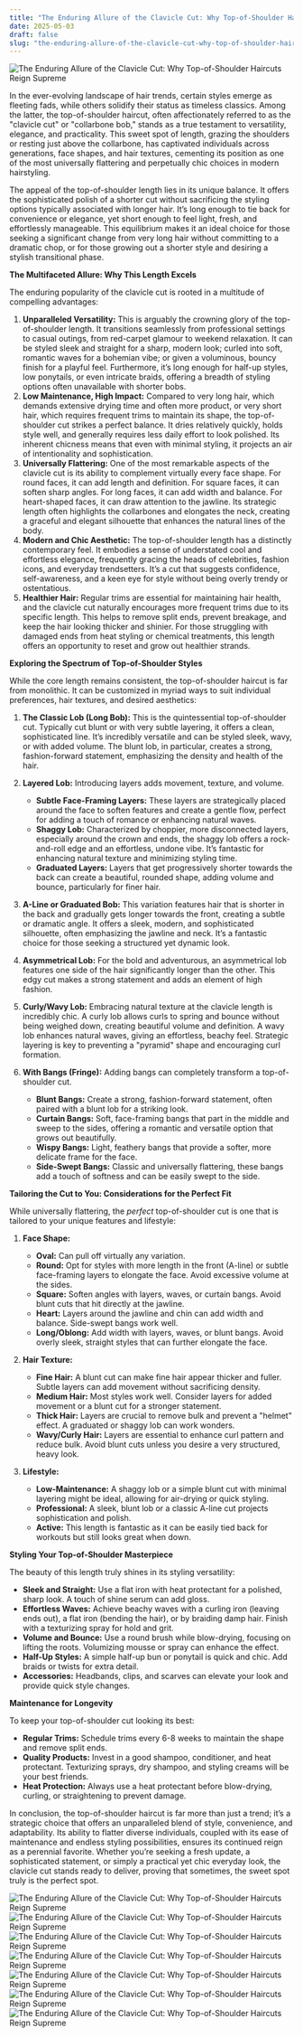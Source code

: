 ```yaml
---
title: "The Enduring Allure of the Clavicle Cut: Why Top-of-Shoulder Haircuts Reign Supreme"
date: 2025-05-03
draft: false
slug: "the-enduring-allure-of-the-clavicle-cut-why-top-of-shoulder-haircuts-reign-supreme" 
---
```


![The Enduring Allure of the Clavicle Cut: Why Top-of-Shoulder Haircuts Reign Supreme](https://cdn.shopify.com/s/files/1/1038/1798/files/36._Messy_Layered_Lob_with_Subtle_Chocolate_Highlights_Shoulder_Length_Hairstyles_For_Women_Over_50.png?v=1724307517 "The Enduring Allure of the Clavicle Cut: Why Top-of-Shoulder Haircuts Reign Supreme")

In the ever-evolving landscape of hair trends, certain styles emerge as fleeting fads, while others solidify their status as timeless classics. Among the latter, the top-of-shoulder haircut, often affectionately referred to as the "clavicle cut" or "collarbone bob," stands as a true testament to versatility, elegance, and practicality. This sweet spot of length, grazing the shoulders or resting just above the collarbone, has captivated individuals across generations, face shapes, and hair textures, cementing its position as one of the most universally flattering and perpetually chic choices in modern hairstyling.

The appeal of the top-of-shoulder length lies in its unique balance. It offers the sophisticated polish of a shorter cut without sacrificing the styling options typically associated with longer hair. It’s long enough to tie back for convenience or elegance, yet short enough to feel light, fresh, and effortlessly manageable. This equilibrium makes it an ideal choice for those seeking a significant change from very long hair without committing to a dramatic chop, or for those growing out a shorter style and desiring a stylish transitional phase.

**The Multifaceted Allure: Why This Length Excels**

The enduring popularity of the clavicle cut is rooted in a multitude of compelling advantages:

1. **Unparalleled Versatility:** This is arguably the crowning glory of the top-of-shoulder length. It transitions seamlessly from professional settings to casual outings, from red-carpet glamour to weekend relaxation. It can be styled sleek and straight for a sharp, modern look; curled into soft, romantic waves for a bohemian vibe; or given a voluminous, bouncy finish for a playful feel. Furthermore, it’s long enough for half-up styles, low ponytails, or even intricate braids, offering a breadth of styling options often unavailable with shorter bobs.
2. **Low Maintenance, High Impact:** Compared to very long hair, which demands extensive drying time and often more product, or very short hair, which requires frequent trims to maintain its shape, the top-of-shoulder cut strikes a perfect balance. It dries relatively quickly, holds style well, and generally requires less daily effort to look polished. Its inherent chicness means that even with minimal styling, it projects an air of intentionality and sophistication.
3. **Universally Flattering:** One of the most remarkable aspects of the clavicle cut is its ability to complement virtually every face shape. For round faces, it can add length and definition. For square faces, it can soften sharp angles. For long faces, it can add width and balance. For heart-shaped faces, it can draw attention to the jawline. Its strategic length often highlights the collarbones and elongates the neck, creating a graceful and elegant silhouette that enhances the natural lines of the body.
4. **Modern and Chic Aesthetic:** The top-of-shoulder length has a distinctly contemporary feel. It embodies a sense of understated cool and effortless elegance, frequently gracing the heads of celebrities, fashion icons, and everyday trendsetters. It’s a cut that suggests confidence, self-awareness, and a keen eye for style without being overly trendy or ostentatious.
5. **Healthier Hair:** Regular trims are essential for maintaining hair health, and the clavicle cut naturally encourages more frequent trims due to its specific length. This helps to remove split ends, prevent breakage, and keep the hair looking thicker and shinier. For those struggling with damaged ends from heat styling or chemical treatments, this length offers an opportunity to reset and grow out healthier strands.

**Exploring the Spectrum of Top-of-Shoulder Styles**

While the core length remains consistent, the top-of-shoulder haircut is far from monolithic. It can be customized in myriad ways to suit individual preferences, hair textures, and desired aesthetics:

1. **The Classic Lob (Long Bob):** This is the quintessential top-of-shoulder cut. Typically cut blunt or with very subtle layering, it offers a clean, sophisticated line. It’s incredibly versatile and can be styled sleek, wavy, or with added volume. The blunt lob, in particular, creates a strong, fashion-forward statement, emphasizing the density and health of the hair.
2. **Layered Lob:** Introducing layers adds movement, texture, and volume.

   * **Subtle Face-Framing Layers:** These layers are strategically placed around the face to soften features and create a gentle flow, perfect for adding a touch of romance or enhancing natural waves.
   * **Shaggy Lob:** Characterized by choppier, more disconnected layers, especially around the crown and ends, the shaggy lob offers a rock-and-roll edge and an effortless, undone vibe. It’s fantastic for enhancing natural texture and minimizing styling time.
   * **Graduated Layers:** Layers that get progressively shorter towards the back can create a beautiful, rounded shape, adding volume and bounce, particularly for finer hair.
3. **A-Line or Graduated Bob:** This variation features hair that is shorter in the back and gradually gets longer towards the front, creating a subtle or dramatic angle. It offers a sleek, modern, and sophisticated silhouette, often emphasizing the jawline and neck. It’s a fantastic choice for those seeking a structured yet dynamic look.
4. **Asymmetrical Lob:** For the bold and adventurous, an asymmetrical lob features one side of the hair significantly longer than the other. This edgy cut makes a strong statement and adds an element of high fashion.
5. **Curly/Wavy Lob:** Embracing natural texture at the clavicle length is incredibly chic. A curly lob allows curls to spring and bounce without being weighed down, creating beautiful volume and definition. A wavy lob enhances natural waves, giving an effortless, beachy feel. Strategic layering is key to preventing a "pyramid" shape and encouraging curl formation.
6. **With Bangs (Fringe):** Adding bangs can completely transform a top-of-shoulder cut.

   * **Blunt Bangs:** Create a strong, fashion-forward statement, often paired with a blunt lob for a striking look.
   * **Curtain Bangs:** Soft, face-framing bangs that part in the middle and sweep to the sides, offering a romantic and versatile option that grows out beautifully.
   * **Wispy Bangs:** Light, feathery bangs that provide a softer, more delicate frame for the face.
   * **Side-Swept Bangs:** Classic and universally flattering, these bangs add a touch of softness and can be easily swept to the side.

**Tailoring the Cut to You: Considerations for the Perfect Fit**

While universally flattering, the *perfect* top-of-shoulder cut is one that is tailored to your unique features and lifestyle:

1. **Face Shape:**

   * **Oval:** Can pull off virtually any variation.
   * **Round:** Opt for styles with more length in the front (A-line) or subtle face-framing layers to elongate the face. Avoid excessive volume at the sides.
   * **Square:** Soften angles with layers, waves, or curtain bangs. Avoid blunt cuts that hit directly at the jawline.
   * **Heart:** Layers around the jawline and chin can add width and balance. Side-swept bangs work well.
   * **Long/Oblong:** Add width with layers, waves, or blunt bangs. Avoid overly sleek, straight styles that can further elongate the face.
2. **Hair Texture:**

   * **Fine Hair:** A blunt cut can make fine hair appear thicker and fuller. Subtle layers can add movement without sacrificing density.
   * **Medium Hair:** Most styles work well. Consider layers for added movement or a blunt cut for a stronger statement.
   * **Thick Hair:** Layers are crucial to remove bulk and prevent a "helmet" effect. A graduated or shaggy lob can work wonders.
   * **Wavy/Curly Hair:** Layers are essential to enhance curl pattern and reduce bulk. Avoid blunt cuts unless you desire a very structured, heavy look.
3. **Lifestyle:**

   * **Low-Maintenance:** A shaggy lob or a simple blunt cut with minimal layering might be ideal, allowing for air-drying or quick styling.
   * **Professional:** A sleek, blunt lob or a classic A-line cut projects sophistication and polish.
   * **Active:** This length is fantastic as it can be easily tied back for workouts but still looks great when down.

**Styling Your Top-of-Shoulder Masterpiece**

The beauty of this length truly shines in its styling versatility:

* **Sleek and Straight:** Use a flat iron with heat protectant for a polished, sharp look. A touch of shine serum can add gloss.
* **Effortless Waves:** Achieve beachy waves with a curling iron (leaving ends out), a flat iron (bending the hair), or by braiding damp hair. Finish with a texturizing spray for hold and grit.
* **Volume and Bounce:** Use a round brush while blow-drying, focusing on lifting the roots. Volumizing mousse or spray can enhance the effect.
* **Half-Up Styles:** A simple half-up bun or ponytail is quick and chic. Add braids or twists for extra detail.
* **Accessories:** Headbands, clips, and scarves can elevate your look and provide quick style changes.

**Maintenance for Longevity**

To keep your top-of-shoulder cut looking its best:

* **Regular Trims:** Schedule trims every 6-8 weeks to maintain the shape and remove split ends.
* **Quality Products:** Invest in a good shampoo, conditioner, and heat protectant. Texturizing sprays, dry shampoo, and styling creams will be your best friends.
* **Heat Protection:** Always use a heat protectant before blow-drying, curling, or straightening to prevent damage.

In conclusion, the top-of-shoulder haircut is far more than just a trend; it’s a strategic choice that offers an unparalleled blend of style, convenience, and adaptability. Its ability to flatter diverse individuals, coupled with its ease of maintenance and endless styling possibilities, ensures its continued reign as a perennial favorite. Whether you’re seeking a fresh update, a sophisticated statement, or simply a practical yet chic everyday look, the clavicle cut stands ready to deliver, proving that sometimes, the sweet spot truly is the perfect spot.

![The Enduring Allure of the Clavicle Cut: Why Top-of-Shoulder Haircuts Reign Supreme](https://content.latest-hairstyles.com/wp-content/uploads/marvelously-layered-bob-shoulder-lengths.jpg "The Enduring Allure of the Clavicle Cut: Why Top-of-Shoulder Haircuts Reign Supreme") ![The Enduring Allure of the Clavicle Cut: Why Top-of-Shoulder Haircuts Reign Supreme](https://wp.popxo.com/wp-content/uploads/2022/02/stylistjamilia_nikkis_34982516_2536651249894254_8468331990402203648_n.jpg "The Enduring Allure of the Clavicle Cut: Why Top-of-Shoulder Haircuts Reign Supreme") ![The Enduring Allure of the Clavicle Cut: Why Top-of-Shoulder Haircuts Reign Supreme](https://cdn.shopify.com/s/files/1/1038/1798/files/2._Soft_Curls_with_Chestnut_Balayage_Shoulder_Length_Hairstyles_For_Women_Over_50.png?v=1731306715 "The Enduring Allure of the Clavicle Cut: Why Top-of-Shoulder Haircuts Reign Supreme") ![The Enduring Allure of the Clavicle Cut: Why Top-of-Shoulder Haircuts Reign Supreme](https://pophaircuts.com/images/2017/10/best-wavy-shoulder-length-hairstyles-medium-haircut-ideas-for-women-and-girls-2.jpg "The Enduring Allure of the Clavicle Cut: Why Top-of-Shoulder Haircuts Reign Supreme") ![The Enduring Allure of the Clavicle Cut: Why Top-of-Shoulder Haircuts Reign Supreme](https://www.prettydesigns.com/wp-content/uploads/2017/12/fantastic-easy-medium-haircuts-2018-shoulder-length-hairstyles-for-women.jpg "The Enduring Allure of the Clavicle Cut: Why Top-of-Shoulder Haircuts Reign Supreme") ![The Enduring Allure of the Clavicle Cut: Why Top-of-Shoulder Haircuts Reign Supreme](https://beautyzen.co.uk/wp-content/uploads/2023/03/shoulder-length-haircuts-01.jpeg "The Enduring Allure of the Clavicle Cut: Why Top-of-Shoulder Haircuts Reign Supreme") ![The Enduring Allure of the Clavicle Cut: Why Top-of-Shoulder Haircuts Reign Supreme](https://wp.popxo.com/wp-content/uploads/2022/02/lesalondejulierennes_209366544_865144847425189_4783417606272107687_n.jpg "The Enduring Allure of the Clavicle Cut: Why Top-of-Shoulder Haircuts Reign Supreme")